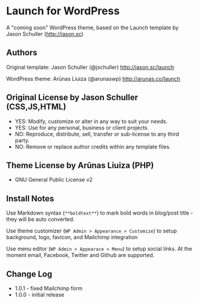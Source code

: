 # Launch for WordPress

A "coming soon" WordPress theme, based on the Launch template by Jason Schuller (http://jason.sc)

## Authors

Original template: Jason Schuller (@jschuller) 
http://jason.sc/launch

WordPress theme: Arūnas Liuiza (@arunaswp)
http://arunas.co/launch

## Original License by Jason Schuller (CSS,JS,HTML)

- YES: Modify, customize or alter in any way to suit your needs.
- YES: Use for any personal, business or client projects.
- NO: Reproduce, distribute, sell, transfer or sub-license to any third party.
- NO: Remove or replace author credits within any template files.

## Theme License by Arūnas Liuiza (PHP)

- GNU General Public License v2

## Install Notes

Use Markdown syntax (`**boldtext**`) to mark bold words in blog/post title - they will be auto converted.

Use theme customizer  (`WP Admin > Appearance > Customize`) to setup background, logo, favicon, and Mailchimp integration

Use menu editor (`WP Admin > Appearace > Menu`) to setup social links. At the moment email, Facebook, Twitter and Github are supported. 

## Change Log

* 1.0.1 - fixed Mailchimp form 
* 1.0.0 - initial release